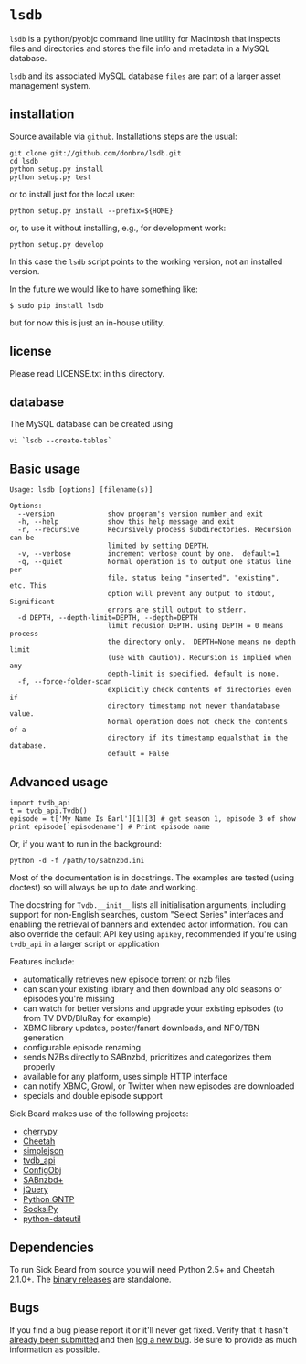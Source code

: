 # `lsdb`  


`lsdb` is a python/pyobjc command line utility for Macintosh that inspects files and directories and stores the file info and metadata in a MySQL database.


`lsdb` and its associated MySQL database `files` are part of a larger asset management system.

## installation

Source available via `github`.  Installations steps are the usual:

    git clone git://github.com/donbro/lsdb.git
	cd lsdb
	python setup.py install
	python setup.py test

or to install just for the local user:

    python setup.py install --prefix=${HOME}

or, to use it without installing, e.g., for development work:

	python setup.py develop

In this case the `lsdb` script points to the working version, not an installed version.

In the future we would like to have something like:

    $ sudo pip install lsdb

but for now this is just an in-house utility.


## license

Please read LICENSE.txt in this directory.

## database

The MySQL database can be created using

    vi `lsdb --create-tables`


## Basic usage


	Usage: lsdb [options] [filename(s)] 

	Options:
	  --version             show program's version number and exit
	  -h, --help            show this help message and exit
	  -r, --recursive       Recursively process subdirectories. Recursion can be
	                        limited by setting DEPTH.
	  -v, --verbose         increment verbose count by one.  default=1
	  -q, --quiet           Normal operation is to output one status line per
	                        file, status being "inserted", "existing", etc. This
	                        option will prevent any output to stdout, Significant
	                        errors are still output to stderr.
	  -d DEPTH, --depth-limit=DEPTH, --depth=DEPTH
	                        limit recusion DEPTH. using DEPTH = 0 means process
	                        the directory only.  DEPTH=None means no depth limit
	                        (use with caution). Recursion is implied when any
	                        depth-limit is specified. default is none.
	  -f, --force-folder-scan
	                        explicitly check contents of directories even if
	                        directory timestamp not newer thandatabase value.
	                        Normal operation does not check the contents of a
	                        directory if its timestamp equalsthat in the database.
	                        default = False



## Advanced usage

    import tvdb_api
    t = tvdb_api.Tvdb()
    episode = t['My Name Is Earl'][1][3] # get season 1, episode 3 of show
    print episode['episodename'] # Print episode name

Or, if you want to run in the background:

```
python -d -f /path/to/sabnzbd.ini
```



Most of the documentation is in docstrings. The examples are tested (using doctest) so will always be up to date and working.

The docstring for `Tvdb.__init__` lists all initialisation arguments, including support for non-English searches, custom "Select Series" interfaces and enabling the retrieval of banners and extended actor information. You can also override the default API key using `apikey`, recommended if you're using `tvdb_api` in a larger script or application

Features include:

* automatically retrieves new episode torrent or nzb files
* can scan your existing library and then download any old seasons or episodes you're missing
* can watch for better versions and upgrade your existing episodes (to from TV DVD/BluRay for example)
* XBMC library updates, poster/fanart downloads, and NFO/TBN generation
* configurable episode renaming
* sends NZBs directly to SABnzbd, prioritizes and categorizes them properly
* available for any platform, uses simple HTTP interface
* can notify XBMC, Growl, or Twitter when new episodes are downloaded
* specials and double episode support


Sick Beard makes use of the following projects:

* [cherrypy][cherrypy]
* [Cheetah][cheetah]
* [simplejson][simplejson]
* [tvdb_api][tvdb_api]
* [ConfigObj][configobj]
* [SABnzbd+][sabnzbd]
* [jQuery][jquery]
* [Python GNTP][pythongntp]
* [SocksiPy][socks]
* [python-dateutil][dateutil]

## Dependencies

To run Sick Beard from source you will need Python 2.5+ and Cheetah 2.1.0+. The [binary releases][googledownloads] are standalone.

## Bugs

If you find a bug please report it or it'll never get fixed. Verify that it hasn't [already been submitted][googleissues] and then [log a new bug][googlenewissue]. Be sure to provide as much information as possible.

[cherrypy]: http://www.cherrypy.org
[cheetah]: http://www.cheetahtemplate.org/
[simplejson]: http://code.google.com/p/simplejson/ 
[tvdb_api]: http://github.com/dbr/tvdb_api
[configobj]: http://www.voidspace.org.uk/python/configobj.html
[sabnzbd]: http://www.sabnzbd.org/
[jquery]: http://jquery.com
[pythongntp]: http://github.com/kfdm/gntp
[socks]: http://code.google.com/p/socksipy-branch/
[dateutil]: http://labix.org/python-dateutil
[googledownloads]: http://code.google.com/p/sickbeard/downloads/list
[googleissues]: http://code.google.com/p/sickbeard/issues/list
[googlenewissue]: http://code.google.com/p/sickbeard/issues/entry